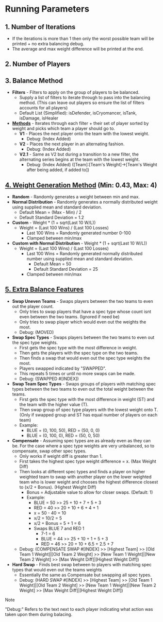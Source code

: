 # Running Parameters
## 1. Number of Iterations
   - If the iterations is more than 1 then only the worst possible team will be printed + no extra balancing debug.
   - The average and max weight difference will be printed at the end.
## 2. Number of Players 
## 3. Balance Method 
   - **Filters** - Filters to apply on the group of players to be balanced.
      - Supply a list of filters to iterate through to pass into the balancing method. (This can leave out players so ensure the list of filters accounts for all players)
      - Default List (Simplified): isDefender, isCryomancer, isTank, isDamage, isHealer
   - [**Methods**](https://github.com/ebicep/WarlordsBalancer/blob/master/src/main/java/com/ebicep/warlordsbalancer/BalanceMethod.java) - Iterates through each filter + their set of player sorted by weight and picks which team a player should go to.
      - **V1** - Places the next player onto the team with the lowest weight.
         - Debug: (Index Added)
      - **V2** - Places the next player in an alternating fashion.
         - Debug: (Index Added)
      - **V2.1** - Same as V2 but during a transition to a new filter, the alternating series begins at the team with the lowest weight.
         - Debug: (Index Added) ([Team]:[Team's Weight]->[Team's Weight after being added, if added to])
## [4. Weight Generation Method](https://github.com/ebicep/WarlordsBalancer/blob/master/src/main/java/com/ebicep/warlordsbalancer/WeightGenerationMethod.java) (Min: 0.43, Max: 4)
   - **Random** - Randomly generates a weight between min and max.
   - **Normal Distribution** - Randomly generates a normally distributed weight using supplied mean and standard deviation.
     - Default Mean = (Max - Min) / 2
     - Default Standard Deviation = 1.2
   - **Custom** - Weight * (1 + sqrt(Last 10 W/L))
     - Weight = (Last 100 Wins) / (Last 100 Losses)
       - Last 100 Wins = Randomly generated number 0-100
       - Clamped between min/max
   - **Custom with Normal Distribution** - Weight * (1 + sqrt(Last 10 W/L))
     - Weight = (Last 100 Wins) / (Last 100 Losses)
       - Last 100 Wins = Randomly generated normally distributed number using supplied mean and standard deviation.
         - Default Mean = 50
         - Default Standard Deviation = 25
       - Clamped between min/max
## [5. Extra Balance Features](https://github.com/ebicep/WarlordsBalancer/blob/master/src/main/java/com/ebicep/warlordsbalancer/ExtraBalanceFeature.java)
   - **Swap Uneven Teams** - Swaps players between the two teams to even out the player count.
      - Only tries to swap players that have a spec type whose count isnt even between the two teams. (Ignored if need be)
      - Only tries to swap player which would even out the weights the most.
      - Debug: (MOVED)
   - **Swap Spec Types** - Swaps players between the two teams to even out the spec type weights.
      - First gets the spec type with the most difference in weight.
      - Then gets the players with the spec type on the two teams.
      - Then finds a swap that would even out the spec type weights the most.
      - Players swapped indicated by "SWAPPED".
      - This repeats 5 times or until no more swaps can be made.
      - Debug: (SWAPPED #[INDEX])
   - **Swap Team Spec Types** - Swaps groups of players with matching spec types between the two teams to even out the total weight between the teams.
      - First gets the spec type with the most difference in weight (ST) and the team with the higher value (T).
      - Then swap group of spec type players with the lowest weight onto T. (Only if swapped group and ST has equal number of players on each team)
      - Example:
        - BLUE = (0, 100, 50), RED = (50, 0, 0)
        - BLUE = (0, 100, 0), RED = (50, 0, 50)
   - **Compensate** - Assuming spec types are as already even as they can be. For the case where a spec type weights are very unbalanced, so to compensate, swap other spec types.
      - Only works if weight diff is greater than 1.
      - First takes the highest spec type weight difference = x. (Max Weight Diff)
      - Then looks at different spec types and finds a player on higher weighted team to swap with another player on the lower weighted team who is lower weight and chooses the highest difference closest to (x/2 + Bonus). (Highest Weight Diff)
        - Bonus = Adjustable value to allow for closer swaps. (Default: 1)
        - Example:
          - BLUE = 50 >> 25 + 10 + 7 + 5 + 3
          - RED = 40 >> 20 + 10 + 6 + 4 + 1
          - x = 50 - 40 = 10
          - x/2 = 10/2 = 5
          - x/2 + Bonus = 5 + 1 = 6
          - Swaps BLUE 7 and RED 1
            - 7-1 = 6
            - BLUE = 44 >> 25 + 10 + 1 + 5 + 3
            - RED = 46 >> 20 + 10 + 6.5 + 2.5 + 7
      - Debug: (COMPENSATE SWAP #[INDEX] >> [Highest Team] >> [Old Team 1 Weight]|[Old Team 2 Weight] >> [New Team 1 Weight]|[New Team 2 Weight] >> [Max Weight Diff]|[Highest Weight Diff])
   - **Hard Swap** - Finds best swap between to players with matching spec types that would even out the teams weights
      - Essentially the same as Compensate but swapping all spec types.
      - Debug: (HARD SWAP #[INDEX] >> [Highest Team] >> [Old Team 1 Weight]|[Old Team 2 Weight] >> [New Team 1 Weight]|[New Team 2 Weight] >> [Max Weight Diff]|[Highest Weight Diff])
> [!NOTE]
> "Debug:" Refers to the text next to each player indicating what action was taken upon them during balacing.

